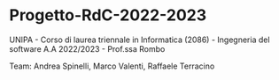 # Progetto-RdC-2022-2023
UNIPA - Corso di laurea triennale in Informatica (2086) - Ingegneria del software A.A 2022/2023 - Prof.ssa Rombo

Team: Andrea Spinelli, Marco Valenti, Raffaele Terracino
